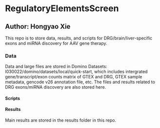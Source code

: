 # RegulatoryElementsScreen

## Author: Hongyao Xie

This repo is to store data, results, and scripts for DRG/brain/liver-specific exons and miRNA discovery for AAV gene therapy.

### Data
Data and large files are stored in Domino Datasets: l030022/domino/datasets/local/quick-start, which includes intergrated gene/transcript/exon counts matrix of GTEX and DRG, GTEX sample metadata, gencode v26 annotation file, etc. The files and results related to DRG exons/miRNA discovery are also stored here.


#### Scripts




#### Results
Main results are stored in the results folder in this repo.


